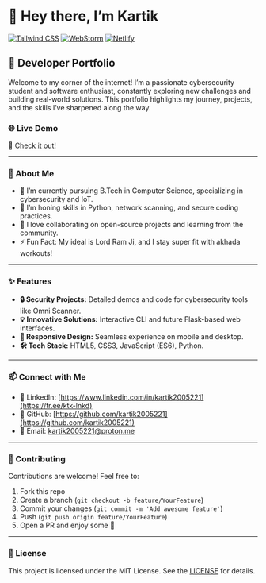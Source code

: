 # 👋 Hey there, I’m **Kartik**
[![Tailwind CSS](https://img.shields.io/badge/TailwindCSS-00bcff?style=for-the-badge&logo=tailwind-css&logoColor=white)](https://tailwindcss.com/) [![WebStorm](https://img.shields.io/badge/WebStorm-000000?style=for-the-badge&logo=WebStorm&logoColor=white)](https://www.jetbrains.com/webstorm/) [![Netlify](https://img.shields.io/badge/Netlify-00C7B7?style=for-the-badge&logo=netlify&logoColor=white)](https://www.netlify.com/)

## 🚀 Developer Portfolio

Welcome to my corner of the internet! I’m a passionate cybersecurity student and software enthusiast, constantly exploring new challenges and building real-world solutions. This portfolio highlights my journey, projects, and the skills I’ve sharpened along the way.

### 🌐 Live Demo

🔗 [Check it out!](https://kartik2005221.netlify.app)

---

### 📖 About Me

* 🔭 I’m currently pursuing B.Tech in Computer Science, specializing in cybersecurity and IoT.
* 🌱 I’m honing skills in Python, network scanning, and secure coding practices.
* 🤝 I love collaborating on open-source projects and learning from the community.
* ⚡ Fun Fact: My ideal is Lord Ram Ji, and I stay super fit with akhada workouts!

---

### ✨ Features

* **🔒 Security Projects:** Detailed demos and code for cybersecurity tools like Omni Scanner.
* **💡 Innovative Solutions:** Interactive CLI and future Flask-based web interfaces.
* **📱 Responsive Design:** Seamless experience on mobile and desktop.
* **🛠️ Tech Stack:** HTML5, CSS3, JavaScript (ES6), Python.
---

### 📫 Connect with Me

* 💼 LinkedIn: [https://www.linkedin.com/in/kartik2005221](https://tr.ee/ktk-lnkd)
* 🐙 GitHub: [https://github.com/kartik2005221](https://github.com/kartik2005221)
* 📧 Email: [kartik2005221@proton.me](mailto:kartik2005221@proton.me)

---

### 🤝 Contributing

Contributions are welcome! Feel free to:

1. Fork this repo
2. Create a branch (`git checkout -b feature/YourFeature`)
3. Commit your changes (`git commit -m 'Add awesome feature'`)
4. Push (`git push origin feature/YourFeature`)
5. Open a PR and enjoy some 🎉

---

### 📄 License

This project is licensed under the MIT License. See the [LICENSE](LICENSE) for details.
